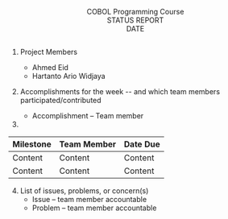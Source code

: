 <p align=center> COBOL Programming Course <br>
  STATUS REPORT <br>
  DATE

  ##

1. Project Members
    * Ahmed Eid
    * Hartanto Ario Widjaya

2. Accomplishments for the week -- and which team members participated/contributed
      * Accomplishment – Team member

3.  
Milestone | Team Member | Date Due
| :--- | :--- | :---
Content   | Content  | Content 
Content   | Content  | Content 

4. List of issues, problems, or concern(s)  
    * Issue – team member accountable
    * Problem – team member accountable
